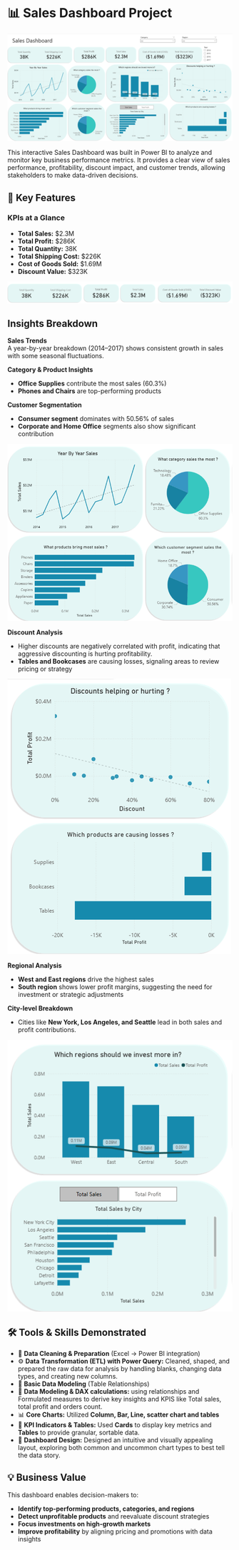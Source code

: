 
# 📊 Sales Dashboard Project

![Main Page](Images/Full%20Dashborad%20Image.png)

This interactive Sales Dashboard was built in Power BI to analyze and monitor key business performance metrics. It provides a clear view of sales performance, profitability, discount impact, and customer trends, allowing stakeholders to make data-driven decisions.

## 🔑 Key Features

### **KPIs at a Glance**

- **Total Sales:** $2.3M
- **Total Profit:** $286K
- **Total Quantity:** 38K
- **Total Shipping Cost:** $226K
- **Cost of Goods Sold:** $1.69M
- **Discount Value:** $323K

![KPIS](Images/KPIs.png)


## Insights Breakdown

**Sales Trends**  
A year-by-year breakdown (2014–2017) shows consistent growth in sales with some seasonal fluctuations.

**Category & Product Insights**
- **Office Supplies** contribute the most sales (60.3%)
- **Phones and Chairs** are top-performing products

**Customer Segmentation**
- **Consumer segment** dominates with 50.56% of sales
- **Corporate and Home Office** segments also show significant contribution

![Insights](Images/Sales%20analysis%20by%20product%20and%20segments.png)


**Discount Analysis**  
- Higher discounts are negatively correlated with profit, indicating that aggressive discounting is hurting profitability.
- **Tables and Bookcases** are causing losses, signaling areas to review pricing or strategy

![Discount Analysis](Images/Discount%20Analysis.png)


**Regional Analysis**
- **West and East regions** drive the highest sales
- **South region** shows lower profit margins, suggesting the need for investment or strategic adjustments

**City-level Breakdown**  
- Cities like **New York, Los Angeles, and Seattle** lead in both sales and profit contributions.

![Regional analysis](Images/Regin%20and%20city%20analysis.png)


## 🛠️ Tools & Skills Demonstrated

- 🧹 **Data Cleaning & Preparation** (Excel → Power BI integration)  
- ⚙️ **Data Transformation (ETL) with Power Query:** Cleaned, shaped, and prepared the raw data for analysis by handling blanks, changing data types, and creating 
new columns.
- 🔗 **Basic Data Modeling** (Table Relationships)
- 🧮 **Data Modeling & DAX calculations:** using relationships and Formulated measures to derive key insights and KPIS like Total sales, total profit and orders count.
- 📊 **Core Charts:** Utilized **Column, Bar, Line, scatter chart and tables** 
- 🔢 **KPI Indicators & Tables:** Used **Cards** to display key metrics and **Tables** to provide granular, sortable data. 
- 🎨 **Dashboard Design:** Designed an intuitive and visually appealing layout, exploring both common and uncommon chart types to best tell the data story. 


## 💡 Business Value

This dashboard enables decision-makers to:

- **Identify top-performing products, categories, and regions**
- **Detect unprofitable products** and reevaluate discount strategies
- **Focus investments on high-growth markets**
- **Improve profitability** by aligning pricing and promotions with data insights
